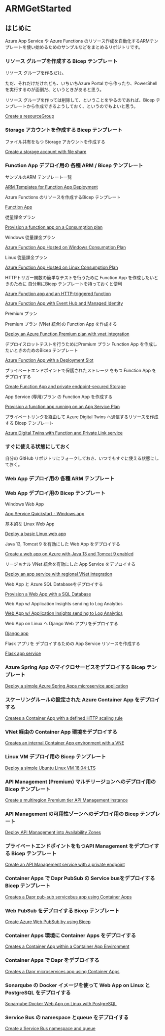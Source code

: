 # ARMGetStarted

## はじめに
Azure App Service や Azure Functions のリソース作成を自動化するARMテンプレートを使い始めるためのサンプルなどをまとめるリポジトリです。

### リソース グループを作成する Bicep テンプレート
リソース グループを作るだけ。

ただ、それだけだけれども、いちいちAzure Portal から作ったり、PowerShell を実行するのが面倒だ、というときがあると思う。

リソース グループを作っては削除して、ということをやるのであれば、Bicep テンプレートから作成できるようしておく、というのでもよいと思う。

[Create a resourceGroup](https://github.com/azure/azure-quickstart-templates/tree/master/subscription-deployments/create-rg#create-a-resourcegroup)

### Storage アカウントを作成する Bicep テンプレート

ファイル共有をもつ Storage アカウントを作成する

[Create a storage account with file share](https://github.com/azure/azure-quickstart-templates/tree/master/quickstarts/microsoft.storage/storage-file-share#create-a-storage-account-with-file-share)


### Function App デプロイ用の 各種 ARM / Bicep テンプレート

サンプルのARM テンプレート一覧

[ARM Templates for Function App Deployment](https://learn.microsoft.com/ja-jp/samples/azure-samples/function-app-arm-templates/arm-templates-for-function-app-deployment/?ns-enrollment-type=Collection&ns-enrollment-id=5myt1yx0wp7wz)

Azure Functions のリソースを作成するBicep テンプレート

[Function App](https://github.com/azure/azure-quickstart-templates/tree/master/quickstarts/microsoft.web/app-function#function-app)

従量課金プラン

[Provision a function app on a Consumption plan](https://github.com/azure/azure-quickstart-templates/tree/master/quickstarts/microsoft.web/function-app-create-dynamic#provision-a-function-app-on-a-consumption-plan)

Windows 従量課金プラン

[Azure Function App Hosted on Windows Consumption Plan](https://github.com/azure-samples/function-app-arm-templates/tree/main/function-app-windows-consumption)

Linux 従量課金プラン

[Azure Function App Hosted on Linux Consumption Plan](https://github.com/azure-samples/function-app-arm-templates/tree/main/function-app-linux-consumption#azure-function-app-hosted-on-linux-consumption-plan)

HTTPトリガー関数の簡単なテストを行うために Function App を作成したいときのために 自分用にBicep テンプレートを持っておくと便利

[Azure Function app and an HTTP-triggered function](https://github.com/azure/azure-quickstart-templates/tree/master/quickstarts/microsoft.web/function-http-trigger)

[Azure Function App with Event Hub and Managed Identity](https://github.com/azure/azure-quickstart-templates/tree/master/quickstarts/microsoft.web/function-app-event-hub-managed-identity#azure-function-app-with-event-hub-and-managed-identity)

Premium プラン

Premium プラン (VNet 統合)の Function App を作成する

[Deploy an Azure Function Premium plan with vnet integration](https://github.com/azure/azure-quickstart-templates/tree/master/quickstarts/microsoft.web/function-premium-vnet-integration)

デプロイスロットテストを行うためにPremium プラン Function App を作成したいときのためのBicep テンプレート

[Azure Function App with a Deployment Slot](https://github.com/azure-samples/function-app-arm-templates/tree/main/function-app-deployment-slot)


プライベートエンドポイントで保護されたストレージ をもつ Function App をデプロイする

[Create Function App and private endpoint-secured Storage](https://github.com/azure/azure-quickstart-templates/tree/master/quickstarts/microsoft.web/function-app-storage-private-endpoints)


App Service (専用)プラン の Function App を作成する

[Provision a function app running on an App Service Plan](https://learn.microsoft.com/ja-jp/samples/azure/azure-quickstart-templates/function-app-create-dedicated/)

プライベートリンクを経由して Azure Digital Twins へ通信するリソースを作成する Bicep テンプレート

[Azure Digital Twins with Function and Private Link service](https://github.com/azure/azure-quickstart-templates/tree/master/quickstarts/microsoft.digitaltwins/digitaltwins-with-function-private-link#azure-digital-twins-with-function-and-private-link-service)

### すぐに使える状態にしておく

自分の GitHub リポジトリにフォークしておき、いつでもすぐに使える状態にしておく。

### Web App デプロイ用の 各種 ARM テンプレート

### Web App デプロイ用の Bicep テンプレート

Windows Web App

[App Service Quickstart - Windows app](https://github.com/azure/azure-quickstart-templates/tree/master/quickstarts/microsoft.web/webapp-basic-windows)

基本的な Linux Web App

[Deploy a basic Linux web app](https://github.com/azure/azure-quickstart-templates/tree/master/quickstarts/microsoft.web/webapp-basic-linux)

Java 13, Tomcat 9 を有効にした Web App をデプロイする

[Create a web app on Azure with Java 13 and Tomcat 9 enabled](https://github.com/azure/azure-quickstart-templates/tree/master/quickstarts/microsoft.web/web-app-java-tomcat#create-a-web-app-on-azure-with-java-13-and-tomcat-9-enabled)

リージョナル VNet 統合を有効にした App Service をデプロイする

[Deploy an app service with regional VNet integration](https://github.com/azure/azure-quickstart-templates/tree/master/quickstarts/microsoft.web/app-service-regional-vnet-integration#deploy-an-app-service-with-regional-vnet-integration)

Web App と Azure SQL Databaseをデプロイする

[Provision a Web App with a SQL Database](https://github.com/azure/azure-quickstart-templates/tree/master/quickstarts/microsoft.web/web-app-sql-database)

Web App w/ Application Insights sending to Log Analytics

[Web App w/ Application Insights sending to Log Analytics](https://github.com/azure/azure-quickstart-templates/tree/master/quickstarts/microsoft.web/web-app-loganalytics)

Web App on Linux へ Django Web アプリをデプロイする

[Django app](https://github.com/azure/azure-quickstart-templates/tree/master/quickstarts/microsoft.web/webapp-linux-django#django-app)

Flask アプリを デプロイするための App Service リソースを作成する

[Flask app service](https://github.com/azure/azure-quickstart-templates/tree/master/quickstarts/microsoft.web/webapp-linux-flask#flask-app-service)

### Azure Spring App のマイクロサービスをデプロイする Bicep テンプレート

[Deploy a simple Azure Spring Apps microservice application](https://github.com/azure/azure-quickstart-templates/tree/master/quickstarts/microsoft.appplatform/microservice-apps-enterprise-plan#deploy-a-simple-azure-spring-apps-microservice-application)

### スケーリングルールの設定された Azure Container App をデプロイする

[Creates a Container App with a defined HTTP scaling rule](https://github.com/azure/azure-quickstart-templates/tree/master/quickstarts/microsoft.app/container-app-scale-http)

### VNet 経由の Container App 環境をデプロイする

[Creates an internal Container App environment with a VNE](https://github.com/azure/azure-quickstart-templates/tree/master/quickstarts/microsoft.app/container-app-vnet-internal-environment)

### Linux VM デプロイ用の Bicep テンプレート

[Deploy a simple Ubuntu Linux VM 18.04-LTS](https://github.com/azure/azure-quickstart-templates/tree/master/quickstarts/microsoft.compute/vm-simple-linux#deploy-a-simple-ubuntu-linux-vm-1804-lts)


### API Management (Premium) マルチリージョンへのデプロイ用の Bicep テンプレート

[Create a multiregion Premium tier API Management instance](https://github.com/azure/azure-quickstart-templates/tree/master/quickstarts/microsoft.apimanagement/api-management-create-with-multiregion#create-a-multiregion-premium-tier-api-management-instance)

### API Management の可用性ゾーンへのデプロイ用の Bicep テンプレート

[Deploy API Management into Availability Zones](https://github.com/azure/azure-quickstart-templates/tree/master/quickstarts/microsoft.apimanagement/api-management-simple-zones#deploy-api-management-into-availability-zones)

### プライベートエンドポイントをもつAPI Management をデプロイする Bicep テンプレート

[Create an API Management service with a private endpoint](https://github.com/azure/azure-quickstart-templates/tree/master/quickstarts/microsoft.apimanagement/api-management-private-endpoint#create-an-api-management-service-with-a-private-endpoint)

### Container Apps で Dapr PubSub の Service busをデプロイする Bicep テンプレート

[Creates a Dapr pub-sub servicebus app using Container Apps](https://github.com/azure/azure-quickstart-templates/tree/master/quickstarts/microsoft.app/container-app-dapr-pubsub-servicebus)

### Web PubSub をデプロイする Bicep テンプレート

[Create Azure Web PubSub by using Bicep](https://github.com/azure/azure-quickstart-templates/tree/master/quickstarts/microsoft.web/azure-web-pubsub)

### Container Apps 環境に Container Apps をデプロイする

[Creates a Container App within a Container App Environment](https://github.com/azure/azure-quickstart-templates/tree/master/quickstarts/microsoft.app/container-app-create)

### Container Apps で Dapr をデプロイする

[Creates a Dapr microservices app using Container Apps](https://github.com/azure/azure-quickstart-templates/tree/master/quickstarts/microsoft.app/container-app-dapr-blob)

### Sonarqube の Docker イメージを使って Web App on Linux とPostgreSQL をデプロイする

[Sonarqube Docker Web App on Linux with PostgreSQL](https://github.com/azure/azure-quickstart-templates/tree/master/quickstarts/microsoft.web/webapp-linux-sonarqube-postgresql)

### Service Bus の namespace とqueue をデプロイする

[Create a Service Bus namespace and queue](https://github.com/azure/azure-quickstart-templates/tree/master/quickstarts/microsoft.servicebus/servicebus-create-queue)
